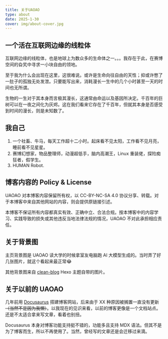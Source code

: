 ```yaml
---
title: 关于UAOAO
type: about
date: 2025-1-30
cover: img/about-cover.jpg
---
```


## 一个活在互联网边缘的线粒体

互联网边缘的线粒体，也是地球上为数众多的生命体之一。。。我存在于此，在赛博空间的旮旯中寻求一小块自由的领地。

至于我为什么会出现在这里，这很难说。或许是生命向往自由的天性；抑或许憋了一肚子的孤独无处发泄。只要能写出来，消耗漫长一生中的几个小时甚至一天的时间也无所谓。

生物的一生对于其本身而言极其漫长，这通常由命运以及基因所决定。千百年的巨树可以在一夜之间化为灰烬。这在我们看来它存在了千百年，但就其本身是否感受到时间的漫长，则是未知数了。


## 我自己

1. 一个社畜、牛马，每天工作超十二小时。起床看不见太阳，工作看不见月亮，睡前看不见星星。
2. 赛博幻想家，物品整理师，动漫超低手，脑内高潮王，Linux 重装佬，探险痴狂者，假学生。
3. HUMAN Robot.


## 博客内容的 Policy & License

UAOAO 对本博客内容保留所有权，以 CC-BY-NC-SA 4.0 协议分享、转载。对于本博客中来自其他网站的内容，则会提供原链接引述。

本博客不保证所有内容都真实有效、正确中立、合法合规。按本博客中的内容学习、实践导致的损失或其他违反当地法律法规的情况，UAOAO 不对此承担相应责任。


## 关于背景图

主页背景图是 UAOAO 读大学的时候拿室友电脑跑 AI 大模型生成的。当时弄了好几张图片，就这个看起来最正常😂

其他背景图来自 [clean-blog](https://github.com/klugjo/hexo-theme-clean-blog) Hexo 主题自带的图片。

## 关于以前的 UAOAO

几年前用 [Docusaurus](https://docusaurus.io) 搭建博客网站，后来由于 XX 种原因被搁置一直没有更新~~（当然不是因为我懒）~~。以我现在的见识来看，以前的博客更像是一个文档站点。还是不太适合拿来写文章，看着也别扭。

Docusaurus 本身对博客功能支持挺不错的，功能多且支持 MDX 语法。但其不是为了博客而生，所以不再使用了。当然，曾经写的文章还是会迁移过来滴。

